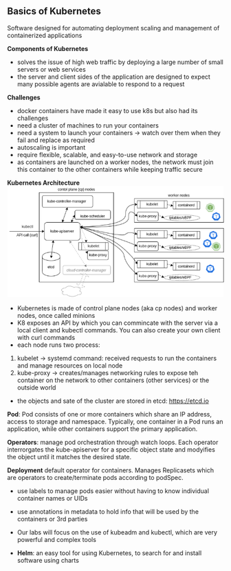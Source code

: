 ## Basics of Kubernetes

Software designed for automating deployment scaling and management of containerized applications

**Components of Kubernetes**
- solves the issue of high web traffic by deploying a large number of small servers or web services
- the server and client sides of the application are designed to expect many possible agents are avialable to respond to a request

**Challenges**
- docker containers have made it easy to use k8s but also had its challenges
- need a cluster of machines to run your containers
- need a system to launch your containers -> watch over them when they fail and replace as required
- autoscaling is important
- require flexible, scalable, and easy-to-use network and storage
- as containers are launched on a worker nodes, the network must join this container to the other containers while keeping traffic secure

**Kubernetes Architecture**
![Kubernetes-arch-tecture-diagram](j0i2uejk3hr5-Kubernetes_Architecture.png)

- Kubernetes is made of control plane nodes (aka cp nodes) and worker nodes, once called minions
- K8 exposes an API by which you can commincate with the server via a local client and kubectl commands. You can also create your own client with curl commands
- each node runs two process:
1. kubelet -> systemd command: received requests to run the containers and manage resources on local node
2. kube-proxy -> creates/manages networking rules to expose teh container on the network to other containers (other services) or the outside world

- the objects and sate of the cluster are stored in etcd: https://etcd.io

**Pod**: Pod consists of one or more containers which share an IP address, access to storage and namespace. Typically, one container in a Pod runs an application, while other containers support the primary application.

**Operators**: manage pod orchestration through watch loops. Each operator interrorgates the kube-apiserver for a specific object state and modyifies the object until it matches the desired state.

**Deployment** default operator for containers. Manages Replicasets which are operators to create/terminate pods according to podSpec.

- use labels to manage pods easier without having to know individual container names or UIDs

- use annotations in metadata to hold info that will be used by the containers or 3rd parties

- Our labs will focus on the use of kubeadm and kubectl, which are very powerful and complex tools

- **Helm**: an easy tool for using Kubernetes, to search for and install software using charts

